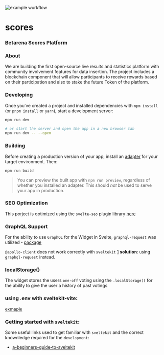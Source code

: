 ![example workflow](https://github.com/Betarena/scores/actions/workflows/docker-image.yml/badge.svg)

# scores

### Betarena Scores Platform

### About

We are building the first open-source live results and statistics platform with community involvement features for data insertion. The project includes a blockchain component that will allow participants to receive rewards based on their participation and also to stake the future Token of the platform.

### Developing

Once you've created a project and installed dependencies with `npm install` (or `pnpm install` or `yarn`), start a development server:

```bash
npm run dev

# or start the server and open the app in a new browser tab
npm run dev -- --open
```

### Building

Before creating a production version of your app, install an [adapter](https://kit.svelte.dev/docs#adapters) for your target environment. Then:

```bash
npm run build
```

> You can preview the built app with `npm run preview`, regardless of whether you installed an adapter. This should _not_ be used to serve your app in production.

### SEO Optimization

This porject is optimized using the `svelte-seo` plugin library [here](https://github.com/artiebits/svelte-seo#svelte-seo-options)

### GraphQL Support

For the ability to use `GraphQL` for the Widget in Svelte, `graphql-request` was utilized - [package](https://www.npmjs.com/package/graphql-request)

`@apollo-client` does not work correctly with `sveltekit` [1](https://github.com/timhall/svelte-apollo/issues/97)
**solution**: using `graphql-request` instead.

### localStorage()

The widget stores the users `one-off` voting using the `.localStorage()` for the ability to give the user a history of past votings.

### using .env with sveltekit-vite:

[exmaple](https://dev.to/danawoodman/storing-environment-variables-in-sveltekit-2of3)

### Getting started with `sveltekit`:

Some useful links used to get familiar with `sveltekit` and the correct knownledge required for the `development`:

- [a-beginners-guide-to-sveltekit](https://www.sitepoint.com/a-beginners-guide-to-sveltekit/)